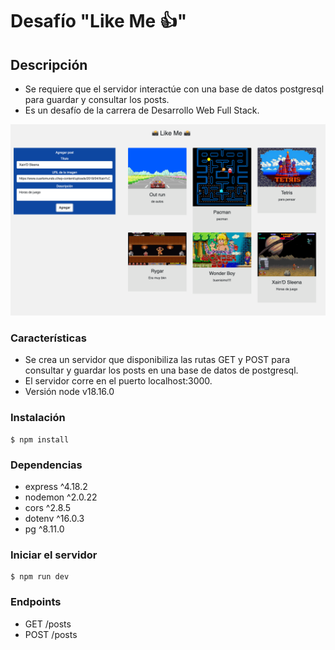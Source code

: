 # Desafío "Like Me 👍"

## Descripción

- Se requiere que el servidor interactúe con una base de datos postgresql para guardar y consultar los posts.
- Es un desafío de la carrera de Desarrollo Web Full Stack.

![Captura](./captura.png)

### Características

- Se crea un servidor que disponibiliza las rutas GET y POST para consultar y guardar los posts en una base de datos de postgresql.
- El servidor corre en el puerto localhost:3000.
- Versión node v18.16.0

### Instalación

```
$ npm install
```

### Dependencias

- express ^4.18.2
- nodemon ^2.0.22
- cors ^2.8.5
- dotenv ^16.0.3
- pg ^8.11.0

### Iniciar el servidor

```
$ npm run dev
```

### Endpoints

- GET /posts
- POST /posts
